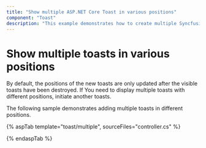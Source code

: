 ```yaml
---
title: "Show multiple ASP.NET Core Toast in various positions"
component: "Toast"
description: "This example demonstrates how to create multiple Syncfusion ASP.NET Core Toast control in various position on the screen."
---
```


# Show multiple toasts in various positions

By default, the positions of the new toasts are only updated after the visible toasts have been destroyed. If You need to display multiple toasts with different positions, initiate another toasts.

The following sample demonstrates adding multiple toasts in different positions.

{% aspTab template="toast/multiple", sourceFiles="controller.cs" %}

{% endaspTab %}
